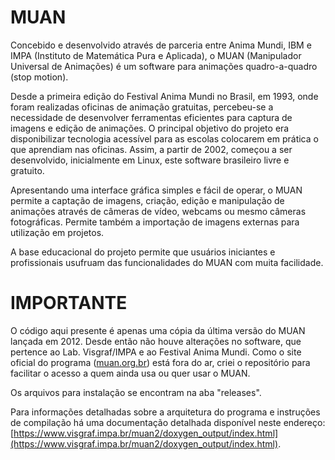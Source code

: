# MUAN
Concebido e desenvolvido através de parceria entre Anima Mundi, IBM e IMPA (Instituto de Matemática Pura e Aplicada), o MUAN (Manipulador Universal de Animações) é um software para animações quadro-a-quadro (stop motion).

Desde a primeira edição do Festival Anima Mundi no Brasil, em 1993, onde foram realizadas oficinas de animação gratuitas, percebeu-se a necessidade de desenvolver ferramentas eficientes para captura de imagens e edição de animações. O principal objetivo do projeto era disponibilizar tecnologia acessível para as escolas colocarem em prática o que aprendiam nas oficinas. Assim, a partir de 2002, começou a ser desenvolvido, inicialmente em Linux, este software brasileiro livre e gratuito.

Apresentando uma interface gráfica simples e fácil de operar, o MUAN permite a captação de imagens, criação, edição e manipulação de animações através de câmeras de vídeo, webcams ou mesmo câmeras fotográficas. Permite também a importação de imagens externas para utilização em projetos.

A base educacional do projeto permite que usuários iniciantes e profissionais usufruam das funcionalidades do MUAN com muita facilidade.

# IMPORTANTE
O código aqui presente é apenas uma cópia da última versão do MUAN lançada em 2012. Desde então não houve alterações no software, que pertence ao Lab. Visgraf/IMPA e ao Festival Anima Mundi. Como o site oficial do programa ([muan.org.br](http://muan.org.br)) está fora do ar, criei o repositório para facilitar o acesso a quem ainda usa ou quer usar o MUAN.

Os arquivos para instalação se encontram na aba "releases".

Para informações detalhadas sobre a arquitetura do programa e instruções de compilação há uma documentação detalhada disponível neste endereço: [https://www.visgraf.impa.br/muan2/doxygen_output/index.html](https://www.visgraf.impa.br/muan2/doxygen_output/index.html).
